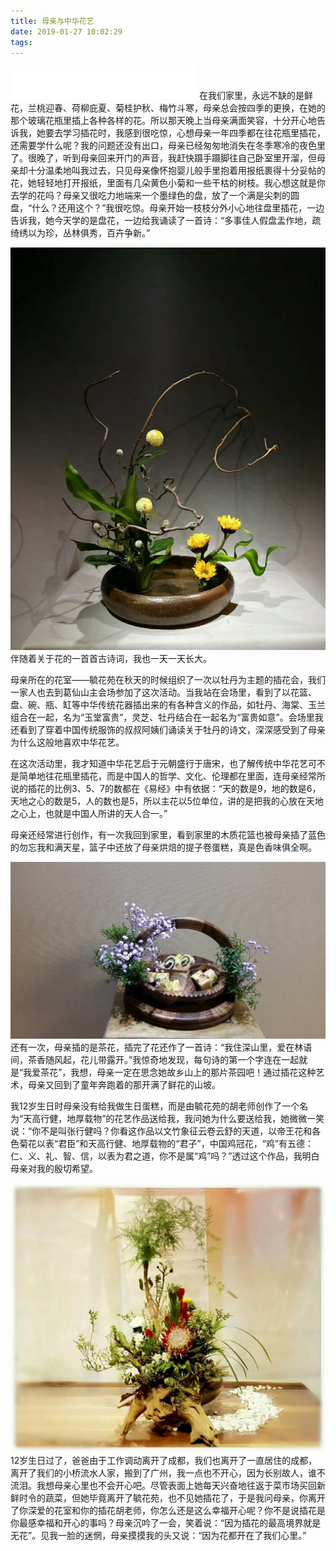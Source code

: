 ```yaml
---
title: 母亲与中华花艺
date: 2019-01-27 10:02:29
tags:
---
```

<iframe frameborder="no" border="0" marginwidth="0" marginheight="0" width="298" height="52" src="//music.163.com/outchain/player?type=2&id=28124255&auto=0&height=32"></iframe>
在我们家里，永远不缺的是鲜花，兰桃迎春、荷柳庇夏、菊桂护秋、梅竹斗寒，母亲总会按四季的更换，在她的那个玻璃花瓶里插上各种各样的花。所以那天晚上当母亲满面笑容，十分开心地告诉我，她要去学习插花时，我感到很吃惊，心想母亲一年四季都在往花瓶里插花，还需要学什么呢？我的问题还没有出口，母亲已经匆匆地消失在冬季寒冷的夜色里了。很晚了，听到母亲回来开门的声音，我赶快蹑手蹑脚往自己卧室里开溜，但母亲却十分温柔地叫我过去，只见母亲像怀抱婴儿般手里抱着用报纸裹得十分妥帖的花，她轻轻地打开报纸，里面有几朵黄色小菊和一些干枯的树枝。我心想这就是你去学的花吗？母亲又很吃力地端来一个墨绿色的盘，放了一个满是尖刺的圆盘，“什么？还用这个？”我很吃惊。母亲开始一枝枝分外小心地往盘里插花，一边告诉我，她今天学的是盘花，一边给我诵读了一首诗：“多事佳人假盘盂作地，疏绮绣以为珍，丛林俱秀，百卉争新。”

![mather-and-floriculture1](mather-and-floriculture/mather-and-floriculture1.jpg)
伴随着关于花的一首首古诗词，我也一天一天长大。

母亲所在的花室——毓花苑在秋天的时候组织了一次以牡丹为主题的插花会，我们一家人也去到葛仙山主会场参加了这次活动。当我站在会场里，看到了以花篮、盘、碗、瓶、缸等中华传统花器插出来的有各种含义的作品，如牡丹、海棠、玉兰组合在一起，名为“玉堂富贵”，灵芝、牡丹结合在一起名为“富贵如意”。会场里我还看到了穿着中国传统服饰的叔叔阿姨们诵读关于牡丹的诗文，深深感受到了母亲为什么这般地喜欢中华花艺。

在这次活动里，我才知道中华花艺启于元朝盛行于唐宋，也了解传统中华花艺可不是简单地往花瓶里插花，而是中国人的哲学、文化、伦理都在里面，连母亲经常所说的插花的比例3、5、7的数都在《易经》中有依据：“天的数是9，地的数是6，天地之心的数是5，人的数也是5，所以主花以5位单位，讲的是把我的心放在天地之心上，也就是中国人所讲的天人合一。”

母亲还经常进行创作，有一次我回到家里，看到家里的木质花篮也被母亲插了蓝色的勿忘我和满天星，篮子中还放了母亲烘焙的提子卷蛋糕，真是色香味俱全啊。

![mather-and-floriculture2](mather-and-floriculture/mather-and-floriculture2.jpg)
还有一次，母亲插的是茶花，插完了花还作了一首诗：“我住深山里，爱在林语间，茶香随风起，花儿带露开。”我惊奇地发现，每句诗的第一个字连在一起就是“我爱茶花”，我想，母亲一定在思念她故乡山上的那片茶园吧！通过插花这种艺术，母亲又回到了童年奔跑着的那开满了鲜花的山坡。

我12岁生日时母亲没有给我做生日蛋糕，而是由毓花苑的胡老师创作了一个名为“天高行健，地厚载物”的花艺作品送给我，我问她为什么要送给我，她微微一笑说：“你不是叫张行健吗？你看这作品以文竹象征云卷云舒的天道，以帝王花和各色菊花以表“君臣”和天高行健、地厚载物的“君子”，中国鸡冠花，“鸡”有五德：仁、义、礼、智、信，以表为君之道，你不是属“鸡”吗？”透过这个作品，我明白母亲对我的殷切希望。

![mather-and-floriculture3](mather-and-floriculture/mather-and-floriculture3.jpg)
12岁生日过了，爸爸由于工作调动离开了成都，我们也离开了一直居住的成都，离开了我们的小桥流水人家，搬到了广州，我一点也不开心，因为长别故人，谁不流泪。我想母亲心里也不会开心吧。尽管表面上她每天兴奋地往返于菜市场买回新鲜时令的蔬菜，但她毕竟离开了毓花苑，也不见她插花了，于是我问母亲，你离开了你深爱的花室和你的插花胡老师，你怎么还是这么幸福开心呢？你不是说插花是你最感幸福和开心的事吗？母亲沉吟了一会，笑着说：“因为插花的最高境界就是无花”。见我一脸的迷惘，母亲摸摸我的头又说：“因为花都开在了我们心里。”
